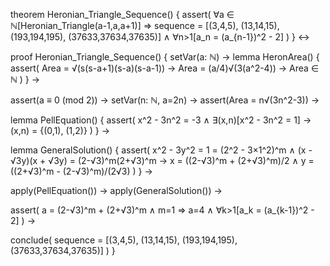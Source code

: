 theorem Heronian_Triangle_Sequence() {
  assert(
    ∀a ∈ ℕ[Heronian_Triangle(a-1,a,a+1)] ⇒ 
    sequence = [(3,4,5), (13,14,15), (193,194,195), (37633,37634,37635)] ∧
    ∀n>1[a_n = (a_{n-1})^2 - 2]
  )
} ↔

proof Heronian_Triangle_Sequence() {
  setVar(a: ℕ) →
  lemma HeronArea() {
    assert(
      Area = √(s(s-a+1)(s-a)(s-a-1)) →
      Area = (a/4)√(3(a^2-4)) →
      Area ∈ ℕ
    )
  } →
  
  assert(a ≡ 0 (mod 2)) →
  setVar(n: ℕ, a=2n) →
  assert(Area = n√(3n^2-3)) →
  
  lemma PellEquation() {
    assert(
      x^2 - 3n^2 = -3 ∧
      ∃(x,n)[x^2 - 3n^2 = 1] →
      (x,n) = {(0,1), (1,2)}
    )
  } →
  
  lemma GeneralSolution() {
    assert(
      x^2 - 3y^2 = 1 = (2^2 - 3×1^2)^m ∧
      (x - √3y)(x + √3y) = (2-√3)^m(2+√3)^m →
      x = ((2-√3)^m + (2+√3)^m)/2 ∧
      y = ((2+√3)^m - (2-√3)^m)/(2√3)
    )
  } →
  
  apply(PellEquation()) →
  apply(GeneralSolution()) →
  
  assert(
    a = (2-√3)^m + (2+√3)^m ∧
    m=1 ⇒ a=4 ∧
    ∀k>1[a_k = (a_{k-1})^2 - 2]
  ) →
  
  conclude(
    sequence = [(3,4,5), (13,14,15), (193,194,195), (37633,37634,37635)]
  )
}